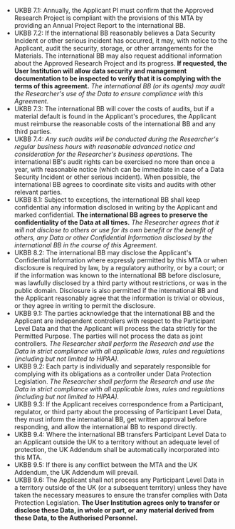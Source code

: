 * UKBB 7.1: Annually, the Applicant PI must confirm that the Approved Research Project is compliant with the provisions of this MTA by providing an Annual Project Report to the international BB.
* UKBB 7.2: If the international BB reasonably believes a Data Security Incident or other serious incident has occurred, it may, with notice to the Applicant, audit the security, storage, or other arrangements for the Materials. The international BB may also request additional information about the Approved Research Project and its progress. **If requested, the User Institution will allow data security and management documentation to be inspected to verify that it is complying with the terms of this agreement.** _The international BB (or its agents) may audit the Researcher's use of the Data to ensure compliance with this Agreement._
* UKBB 7.3: The international BB will cover the costs of audits, but if a material default is found in the Applicant's procedures, the Applicant must reimburse the reasonable costs of the international BB and any third parties.
* UKBB 7.4: _Any such audits will be conducted during the Researcher's regular business hours with reasonable advanced notice and consideration for the Researcher's business operations._ The international BB's audit rights can be exercised no more than once a year, with reasonable notice (which can be immediate in case of a Data Security Incident or other serious incident). When possible, the international BB agrees to coordinate site visits and audits with other relevant parties.
* UKBB 8.1: Subject to exceptions, the international BB shall keep confidential any information disclosed in writing by the Applicant and marked confidential. **The international BB agrees to preserve the confidentiality of the Data at all times.** _The Researcher agrees that it will not disclose to others or use for its own benefit or the benefit of others, any Data or other Confidential Information disclosed by the international BB in the course of this Agreement._
* UKBB 8.2: The international BB may disclose the Applicant's Confidential Information where expressly permitted by this MTA or when disclosure is required by law, by a regulatory authority, or by a court; or if the information was known to the international BB before disclosure, was lawfully disclosed by a third party without restrictions, or was in the public domain. Disclosure is also permitted if the international BB and the Applicant reasonably agree that the information is trivial or obvious, or they agree in writing to permit the disclosure.
* UKBB 9.1: The parties acknowledge that the international BB and the Applicant are independent controllers with respect to the Participant Level Data and that the Applicant will process the data strictly for the Permitted Purpose. The parties will not process the data as joint controllers. _The Researcher shall perform the Research and use the Data in strict compliance with all applicable laws, rules and regulations (including but not limited to HIPAA)._
* UKBB 9.2: Each party is individually and separately responsible for complying with its obligations as a controller under Data Protection Legislation. _The Researcher shall perform the Research and use the Data in strict compliance with all applicable laws, rules and regulations (including but not limited to HIPAA)._
* UKBB 9.3: If the Applicant receives correspondence from a Participant, regulator, or third party about the processing of Participant Level Data, they must inform the international BB, get written approval before responding, and allow the international BB to respond directly.
* UKBB 9.4: Where the international BB transfers Participant Level Data to an Applicant outside the UK to a territory without an adequate level of protection, the UK Addendum shall be automatically incorporated into this MTA.
* UKBB 9.5: If there is any conflict between the MTA and the UK Addendum, the UK Addendum will prevail.
* UKBB 9.6: The Applicant shall not process any Participant Level Data in a territory outside of the UK (or a subsequent territory) unless they have taken the necessary measures to ensure the transfer complies with Data Protection Legislation. **The User Institution agrees only to transfer or disclose these Data, in whole or part, or any material derived from these Data, to the Authorised Personnel.**